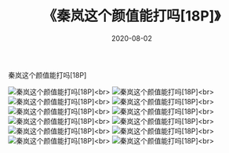 ﻿---
layout: post
title: 《秦岚这个颜值能打吗[18P]》
date: 2020-08-02
img: http://photo.orgx.cf/%E5%94%AF%E7%BE%8E/2019/秦岚这个颜值能打吗[18P]/000.jpg
tags: [美女,清纯,唯美]
---

秦岚这个颜值能打吗[18P]

![秦岚这个颜值能打吗[18P]](http://photo.orgx.cf/%E5%94%AF%E7%BE%8E/2019/秦岚这个颜值能打吗[18P]/001.jpg''秦岚这个颜值能打吗[18P]'')<br>
![秦岚这个颜值能打吗[18P]](http://photo.orgx.cf/%E5%94%AF%E7%BE%8E/2019/秦岚这个颜值能打吗[18P]/002.jpg''秦岚这个颜值能打吗[18P]'')<br>
![秦岚这个颜值能打吗[18P]](http://photo.orgx.cf/%E5%94%AF%E7%BE%8E/2019/秦岚这个颜值能打吗[18P]/003.jpg''秦岚这个颜值能打吗[18P]'')<br>
![秦岚这个颜值能打吗[18P]](http://photo.orgx.cf/%E5%94%AF%E7%BE%8E/2019/秦岚这个颜值能打吗[18P]/004.jpg''秦岚这个颜值能打吗[18P]'')<br>
![秦岚这个颜值能打吗[18P]](http://photo.orgx.cf/%E5%94%AF%E7%BE%8E/2019/秦岚这个颜值能打吗[18P]/005.jpg''秦岚这个颜值能打吗[18P]'')<br>
![秦岚这个颜值能打吗[18P]](http://photo.orgx.cf/%E5%94%AF%E7%BE%8E/2019/秦岚这个颜值能打吗[18P]/006.jpg''秦岚这个颜值能打吗[18P]'')<br>
![秦岚这个颜值能打吗[18P]](http://photo.orgx.cf/%E5%94%AF%E7%BE%8E/2019/秦岚这个颜值能打吗[18P]/007.jpg''秦岚这个颜值能打吗[18P]'')<br>
![秦岚这个颜值能打吗[18P]](http://photo.orgx.cf/%E5%94%AF%E7%BE%8E/2019/秦岚这个颜值能打吗[18P]/008.jpg''秦岚这个颜值能打吗[18P]'')<br>
![秦岚这个颜值能打吗[18P]](http://photo.orgx.cf/%E5%94%AF%E7%BE%8E/2019/秦岚这个颜值能打吗[18P]/009.jpg''秦岚这个颜值能打吗[18P]'')<br>
![秦岚这个颜值能打吗[18P]](http://photo.orgx.cf/%E5%94%AF%E7%BE%8E/2019/秦岚这个颜值能打吗[18P]/010.jpg''秦岚这个颜值能打吗[18P]'')<br>
![秦岚这个颜值能打吗[18P]](http://photo.orgx.cf/%E5%94%AF%E7%BE%8E/2019/秦岚这个颜值能打吗[18P]/011.jpg''秦岚这个颜值能打吗[18P]'')<br>
![秦岚这个颜值能打吗[18P]](http://photo.orgx.cf/%E5%94%AF%E7%BE%8E/2019/秦岚这个颜值能打吗[18P]/012.jpg''秦岚这个颜值能打吗[18P]'')<br>
